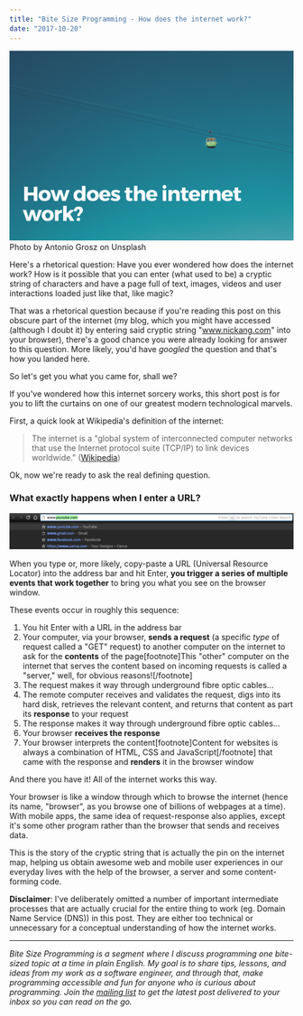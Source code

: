```yaml
---
title: "Bite Size Programming - How does the internet work?"
date: "2017-10-20"
---
```


![bite size programming how internet work banner](images/bite-size-programming-how-does-the-internet-work-banner-nickang-blog.png) Photo by Antonio Grosz on Unsplash

Here's a rhetorical question: Have you ever wondered how does the internet work? How is it possible that you can enter (what used to be) a cryptic string of characters and have a page full of text, images, videos and user interactions loaded just like that, like magic?

That was a rhetorical question because if you're reading this post on this obscure part of the internet (my blog, which you might have accessed (although I doubt it) by entering said cryptic string "www.nickang.com" into your browser), there's a good chance you were already looking for answer to this question. More likely, you'd have _googled_ the question and that's how you landed here.

So let's get you what you came for, shall we?

If you've wondered how this internet sorcery works, this short post is for you to lift the curtains on one of our greatest modern technological marvels.

First, a quick look at Wikipedia's definition of the internet:

> The internet is a "global system of interconnected computer networks that use the Internet protocol suite (TCP/IP) to link devices worldwide." ([Wikipedia](https://en.wikipedia.org/wiki/Internet))

Ok, now we're ready to ask the real defining question.

### What exactly happens when I enter a URL?

![browser address bar screenshot how internet work](images/Screen-Shot-2017-10-20-at-9.49.49-PM-1024x131.png)

When you type or, more likely, copy-paste a URL (Universal Resource Locator) into the address bar and hit Enter, **you trigger a series of multiple events that work together** to bring you what you see on the browser window.

These events occur in roughly this sequence:

1. You hit Enter with a URL in the address bar
2. Your computer, via your browser, **sends a request** (a specific _type_ of request called a "GET" request) to another computer on the internet to ask for the **contents** of the page\[footnote\]This "other" computer on the internet that serves the content based on incoming requests is called a "server," well, for obvious reasons!\[/footnote\]
3. The request makes it way through underground fibre optic cables...
4. The remote computer receives and validates the request, digs into its hard disk, retrieves the relevant content, and returns that content as part its **response** to your request
5. The response makes it way through underground fibre optic cables...
6. Your browser **receives the response**
7. Your browser interprets the content\[footnote\]Content for websites is always a combination of HTML, CSS and JavaScript\[/footnote\] that came with the response and **renders** it in the browser window

And there you have it! All of the internet works this way.

Your browser is like a window through which to browse the internet (hence its name, "browser", as you browse one of billions of webpages at a time). With mobile apps, the same idea of request-response also applies, except it's some other program rather than the browser that sends and receives data.

This is the story of the cryptic string that is actually the pin on the internet map, helping us obtain awesome web and mobile user experiences in our everyday lives with the help of the browser, a server and some content-forming code.

**Disclaimer**: I've deliberately omitted a number of important intermediate processes that are actually crucial for the entire thing to work (eg. Domain Name Service (DNS)) in this post. They are either too technical or unnecessary for a conceptual understanding of how the internet works.

* * *

_Bite Size Programming is a segment where I discuss programming one bite-sized topic at a time in plain English. My goal is to share tips, lessons, and ideas from my work as a software engineer, and through that, make programming accessible and fun for anyone who is curious about programming. Join the [mailing list](http://eepurl.com/c7xfID) to get the latest post delivered to your inbox so you can read on the go._
